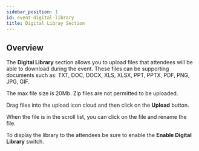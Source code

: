 ```yaml
---
sidebar_position: 1
id: event-digital-library
title: Digital Libray Section
---
```


## Overview

The **Digital Library** section allows you to upload files that attendees will be able to download during the event.  These files can be supporting documents such as: TXT, DOC, DOCX, XLS, XLSX, PPT, PPTX, PDF, PNG, JPG, GIF.

The max file size is 20Mb.  Zip files are not permitted to be uploaded.

Drag files into the upload icon cloud and then click on the **Upload** button.  

When the file is in the scroll list, you can click on the file and rename the file.

To display the library to the attendees be sure to enable the **Enable Digital Library** switch.

